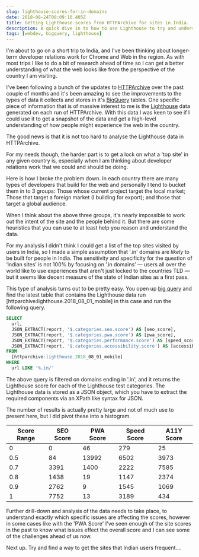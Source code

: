 ```yaml
---
slug: lighthouse-scores-for-in-domains
date: 2018-08-24T08:09:10.405Z
title: Getting Lighthouse scores from HTTPArchive for sites in India.
description: A quick dive in to how to use Lighthouse to try and understand how users in a country might experience the web.
tags: [webdev, bigquery, lighthouse]
---
```


I'm about to go on a short trip to India, and I've been thinking about
longer-term developer relations work for Chrome and Web in the region. As with
most trips I like to do a bit of research ahead of time so I can get a better
understanding of what the web looks like from the perspective of the country I
am visiting.

I've been following a bunch of the updates to
[HTTPArchive](https://httparchive.org/) over the past couple of months and it's
been amazing to see the improvements to the types of data it collects and stores
in it's
[BigQuery](https://github.com/HTTPArchive/legacy.httparchive.org/blob/master/docs/bigquery-gettingstarted.md)
tables. One specific piece of information that is of massive interest to me is
the [Lighthouse](https://developers.google.com/web/tools/lighthouse/) data
generated on each run of HTTPArchive. With this data I was keen to see if I
could use it to get a snapshot of the data and get a high-level understanding of
how people might experience the web in the country.

The good news is that it is not too hard to analyse the Lighthouse data in
HTTPArchive.

For my needs though, the harder part is to get a lock on what a 'top site' in
any given country is, especially when I am thinking about developer relations
work that we could and should be doing.

Here is how I broke the problem down. In each country there are many types of
developers that build for the web and personally I tend to bucket them in to 3
groups: Those whose current project target the local market; Those that target a
foreign market (I building for export); and those that target a global audience.

When I think about the above three groups, it's nearly impossible to work out
the intent of the site and the people behind it. But there are some heuristics
that you can use to at least help you reason and understand the data.

For my analysis I didn't think I could get a list of the top sites visited by
users in India, so I made a simple assumption that '.in' domains are *likely* to
be built for people in India. The sensitivity and specificity for the question
of ‘indian sites’ is not 100% by focusing on ‘.in domains’ &mdash; users all
over the world like to use experiences that aren't just locked to the countries
TLD &mdash; but it seems like decent measure of the state of Indian sites as a
first pass. 

This type of analysis turns out to be pretty easy. You open up [big
query](https://github.com/HTTPArchive/legacy.httparchive.org/blob/master/docs/bigquery-gettingstarted.md)
and find the latest table that contains the Lighthouse data run
[httparchive:lighthouse.2018_08_01_mobile] in this case and run the following
query.

```sql
SELECT
  url,
  JSON_EXTRACT(report, '$.categories.seo.score') AS [seo_score],
  JSON_EXTRACT(report, '$.categories.pwa.score') AS [pwa_score],
  JSON_EXTRACT(report, '$.categories.performance.score') AS [speed_score],
  JSON_EXTRACT(report, '$.categories.accessibility.score') AS [accessibility_score]
FROM
  [httparchive:lighthouse.2018_08_01_mobile]
WHERE
  url LIKE '%.in/'
```

The above query is filtered on domains ending in '.in', and it returns the
Lighthouse score for each of the Lighthouse test categories. The Lighthouse data
is stored as a JSON object, which you have to extract the required components
via an XPath like syntax for JSON.

The number of results is actually pretty large and not of much use to present
here, but I did pivot these into a histogram.

<table>
<thead>
<th>Score Range</th>
<th>SEO Score</th>
<th>PWA Score</th>
<th>Speed Score</th>
<th>A11Y Score</th>
</thead>
<tbody>
<tr>
<td>0</td>
<td>0</td>
<td>46</td>
<td>279</td>
<td>25</td>
</tr>
<tr>
<td>0.5</td>
<td>84</td>
<td>13992</td>
<td>6502</td>
<td>3973</td>
</tr>
<tr>
<td>0.7</td>
<td>3391</td>
<td>1400</td>
<td>2222</td>
<td>7585</td>
</tr>
<tr>
<td>0.8</td>
<td>1438</td>
<td>19</td>
<td>1147</td>
<td>2374</td>
</tr>
<tr>
<td>0.9</td>
<td>2762</td>
<td>9</td>
<td>1545</td>
<td>1069</td>
</tr>
<tr>
<td>1</td>
<td>7752</td>
<td>13</td>
<td>3189</td>
<td>434</td>
</tr>
</tbody>
</table>

Further drill-down and analysis of the data needs to take place, to understand
exactly which specific issues are affecting the scores, however in some cases
like with the 'PWA Score' I've seen enough of the site scores in the past to
know what issues effect the overall score and I can see some of the challenges
ahead of us now.

Next up. Try and find a way to get the sites that Indian users frequent....